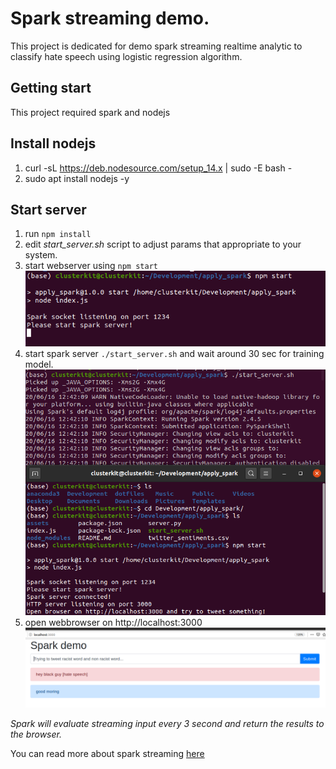 # Spark streaming demo.

This project is dedicated for demo spark streaming realtime analytic to classify hate speech using logistic regression algorithm.

## Getting start

This project required spark and nodejs

## Install nodejs

1. curl -sL https://deb.nodesource.com/setup_14.x | sudo -E bash -
2. sudo apt install nodejs -y

## Start server

1. run `npm install`
2. edit *start_server.sh* script to adjust params that appropriate to your system.
3. start webserver using `npm start`
![npm start](https://raw.githubusercontent.com/paiboon15721/apply_spark/master/screenshot/npm_start.png)
4. start spark server `./start_server.sh` and wait around 30 sec for training model.
![npm start](https://raw.githubusercontent.com/paiboon15721/apply_spark/master/screenshot/start_spark.png)
5. open webbrowser on http://localhost:3000
![npm start](https://raw.githubusercontent.com/paiboon15721/apply_spark/master/screenshot/open_browser.png)

*Spark will evaluate streaming input every 3 second and return the results to the browser.*

You can read more about spark streaming [here](https://www.analyticsvidhya.com/blog/2019/12/streaming-data-pyspark-machine-learning-model/)
